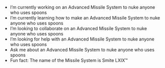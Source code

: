 -  I’m currently working on an Advanced Missile System to nuke anyone who uses spoons
-  I’m currently learning how to make an Advanced Missile System to nuke anyone who uses spoons
-  I’m looking to collaborate on an Advanced Missile System to nuke anyone who uses spoons
-  I’m looking for help with an Advanced Missile System to nuke anyone who uses spoons
-  Ask me about an Advanced Missile System to nuke anyone who uses spoons
-  Fun fact: The name of the Missile System is Smite LXIX™

